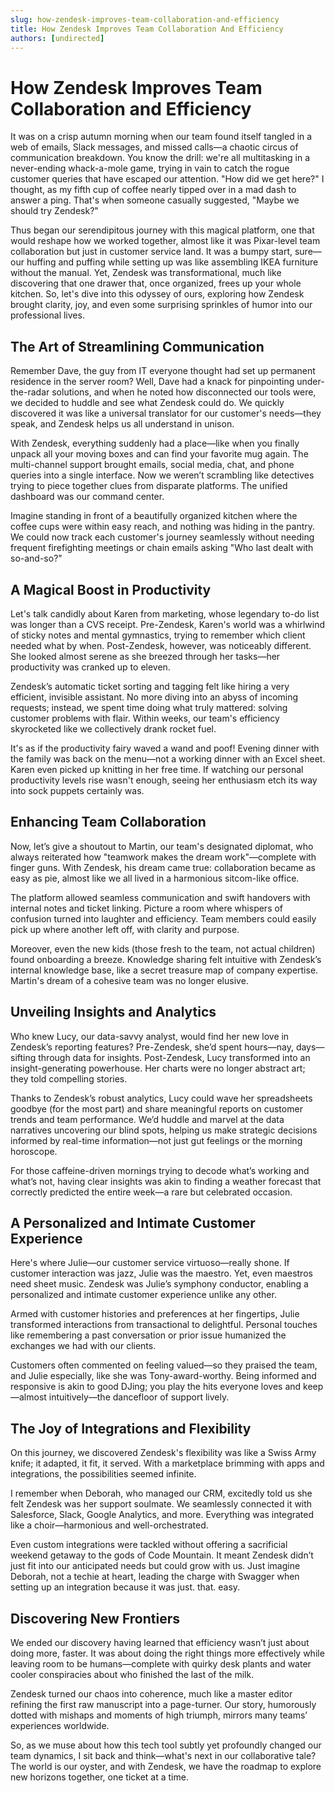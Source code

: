 ```yaml
---
slug: how-zendesk-improves-team-collaboration-and-efficiency
title: How Zendesk Improves Team Collaboration And Efficiency
authors: [undirected]
---
```



# How Zendesk Improves Team Collaboration and Efficiency

It was on a crisp autumn morning when our team found itself tangled in a web of emails, Slack messages, and missed calls—a chaotic circus of communication breakdown. You know the drill: we're all multitasking in a never-ending whack-a-mole game, trying in vain to catch the rogue customer queries that have escaped our attention. "How did we get here?" I thought, as my fifth cup of coffee nearly tipped over in a mad dash to answer a ping. That's when someone casually suggested, "Maybe we should try Zendesk?"

Thus began our serendipitous journey with this magical platform, one that would reshape how we worked together, almost like it was Pixar-level team collaboration but just in customer service land. It was a bumpy start, sure—our huffing and puffing while setting up was like assembling IKEA furniture without the manual. Yet, Zendesk was transformational, much like discovering that one drawer that, once organized, frees up your whole kitchen. So, let's dive into this odyssey of ours, exploring how Zendesk brought clarity, joy, and even some surprising sprinkles of humor into our professional lives.

## The Art of Streamlining Communication

Remember Dave, the guy from IT everyone thought had set up permanent residence in the server room? Well, Dave had a knack for pinpointing under-the-radar solutions, and when he noted how disconnected our tools were, we decided to huddle and see what Zendesk could do. We quickly discovered it was like a universal translator for our customer's needs—they speak, and Zendesk helps us all understand in unison.

With Zendesk, everything suddenly had a place—like when you finally unpack all your moving boxes and can find your favorite mug again. The multi-channel support brought emails, social media, chat, and phone queries into a single interface. Now we weren’t scrambling like detectives trying to piece together clues from disparate platforms. The unified dashboard was our command center.

Imagine standing in front of a beautifully organized kitchen where the coffee cups were within easy reach, and nothing was hiding in the pantry. We could now track each customer's journey seamlessly without needing frequent firefighting meetings or chain emails asking "Who last dealt with so-and-so?"

## A Magical Boost in Productivity

Let's talk candidly about Karen from marketing, whose legendary to-do list was longer than a CVS receipt. Pre-Zendesk, Karen's world was a whirlwind of sticky notes and mental gymnastics, trying to remember which client needed what by when. Post-Zendesk, however, was noticeably different. She looked almost serene as she breezed through her tasks—her productivity was cranked up to eleven.

Zendesk’s automatic ticket sorting and tagging felt like hiring a very efficient, invisible assistant. No more diving into an abyss of incoming requests; instead, we spent time doing what truly mattered: solving customer problems with flair. Within weeks, our team's efficiency skyrocketed like we collectively drank rocket fuel.

It's as if the productivity fairy waved a wand and poof! Evening dinner with the family was back on the menu—not a working dinner with an Excel sheet. Karen even picked up knitting in her free time. If watching our personal productivity levels rise wasn't enough, seeing her enthusiasm etch its way into sock puppets certainly was.

## Enhancing Team Collaboration

Now, let’s give a shoutout to Martin, our team's designated diplomat, who always reiterated how "teamwork makes the dream work"—complete with finger guns. With Zendesk, his dream came true: collaboration became as easy as pie, almost like we all lived in a harmonious sitcom-like office.

The platform allowed seamless communication and swift handovers with internal notes and ticket linking. Picture a room where whispers of confusion turned into laughter and efficiency. Team members could easily pick up where another left off, with clarity and purpose.

Moreover, even the new kids (those fresh to the team, not actual children) found onboarding a breeze. Knowledge sharing felt intuitive with Zendesk’s internal knowledge base, like a secret treasure map of company expertise. Martin's dream of a cohesive team was no longer elusive.

## Unveiling Insights and Analytics

Who knew Lucy, our data-savvy analyst, would find her new love in Zendesk’s reporting features? Pre-Zendesk, she’d spent hours—nay, days—sifting through data for insights. Post-Zendesk, Lucy transformed into an insight-generating powerhouse. Her charts were no longer abstract art; they told compelling stories.

Thanks to Zendesk’s robust analytics, Lucy could wave her spreadsheets goodbye (for the most part) and share meaningful reports on customer trends and team performance. We’d huddle and marvel at the data narratives uncovering our blind spots, helping us make strategic decisions informed by real-time information—not just gut feelings or the morning horoscope.

For those caffeine-driven mornings trying to decode what’s working and what’s not, having clear insights was akin to finding a weather forecast that correctly predicted the entire week—a rare but celebrated occasion.

## A Personalized and Intimate Customer Experience

Here's where Julie—our customer service virtuoso—really shone. If customer interaction was jazz, Julie was the maestro. Yet, even maestros need sheet music. Zendesk was Julie’s symphony conductor, enabling a personalized and intimate customer experience unlike any other.

Armed with customer histories and preferences at her fingertips, Julie transformed interactions from transactional to delightful. Personal touches like remembering a past conversation or prior issue humanized the exchanges we had with our clients.

Customers often commented on feeling valued—so they praised the team, and Julie especially, like she was Tony-award-worthy. Being informed and responsive is akin to good DJing; you play the hits everyone loves and keep—almost intuitively—the dancefloor of support lively.

## The Joy of Integrations and Flexibility

On this journey, we discovered Zendesk's flexibility was like a Swiss Army knife; it adapted, it fit, it served. With a marketplace brimming with apps and integrations, the possibilities seemed infinite.

I remember when Deborah, who managed our CRM, excitedly told us she felt Zendesk was her support soulmate. We seamlessly connected it with Salesforce, Slack, Google Analytics, and more. Everything was integrated like a choir—harmonious and well-orchestrated.

Even custom integrations were tackled without offering a sacrificial weekend getaway to the gods of Code Mountain. It meant Zendesk didn’t just fit into our anticipated needs but could grow with us. Just imagine Deborah, not a techie at heart, leading the charge with Swagger when setting up an integration because it was just. that. easy.

## Discovering New Frontiers

We ended our discovery having learned that efficiency wasn’t just about doing more, faster. It was about doing the right things more effectively while leaving room to be humans—complete with quirky desk plants and water cooler conspiracies about who finished the last of the milk.

Zendesk turned our chaos into coherence, much like a master editor refining the first raw manuscript into a page-turner. Our story, humorously dotted with mishaps and moments of high triumph, mirrors many teams’ experiences worldwide.

So, as we muse about how this tech tool subtly yet profoundly changed our team dynamics, I sit back and think—what's next in our collaborative tale? The world is our oyster, and with Zendesk, we have the roadmap to explore new horizons together, one ticket at a time.